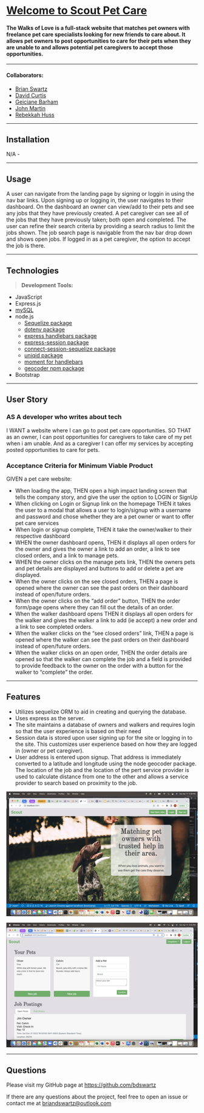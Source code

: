 # [Welcome to Scout Pet Care]()

#### The Walks of Love is a full-stack website that matches pet owners with freelance pet care specialists looking for new friends to care about.  It allows pet owners to post opportunities to care for their pets when they are unable to and allows potential pet caregivers to accept those opportunities.

---

#### Collaborators:
*  [Brian Swartz](https://github.com/bdswartz)
*  [David Curtis](https://github.com/DavidebCurtis)
*  [Geiciane Barham](https://github.com/geicibarham)
*  [John Martin](https://github.com/gemsjohn)
*  [Rebekkah Huss](https://github.com/bekkahhuss)

---

## Installation
N/A - 

---

## Usage
A user can navigate from the landing page by signing or loggin in using the nav bar links.  Upon signing up or logging in, the user navigates to their dashboard.  On the dashboard an owner can view/add to their pets and see any jobs that they have previously created.  A pet caregiver can see all of the jobs that they have previously taken; both open and completed.  The user can refine their search criteria by providing a search radius to limit the jobs shown. The job search page is navigable from the nav bar drop down and shows open jobs.  If logged in as a pet caregiver, the option to accept the job is there.

---

## Technologies

> <b>Development Tools:</b>
  * JavaScript
  * Express.js
  * [mySQL](https://www.npmjs.com/package/mysql2)
  * node.js
    * [Sequelize package](https://www.npmjs.com/package/sequelize)
    * [dotenv package](https://www.npmjs.com/package/dotenv)
    * [express handlebars package](https://www.npmjs.com/package/express-handlebars)
    * [express-session package](https://www.npmjs.com/package/express-session)
    * [connect-session-sequelize package](https://www.npmjs.com/package/connect-session-sequelize)
    * [uniqid package](https://www.npmjs.com/package/uniqid)
    * [moment for handlebars](https://www.npmjs.com/package/handlebars.moment)
    * [geocoder npm package](https://www.npmjs.com/package/node-geocoder)
  * Bootstrap

  ---

## User Story
### AS A developer who writes about tech
I WANT a website where I can go to post pet care opportunities.
SO THAT as an owner, I can post opportunities for caregivers to take care of my pet when i am unable.  And as a caregiver I can offer my services by accepting posted opportunities to care for pets.
    
### Acceptance Criteria for Minimum Viable Product

GIVEN a pet care website:
*  When loading the app, 
    THEN open a high impact landing screen that tells the company story, and give the user the option to LOGIN or SignUp
*  When clicking on Login or Signup link on the homepage
    THEN it takes the user to a modal that allows a user to login/signup with a username and password and chose whether they are a pet owner or want to offer pet care services
*  When login or signup complete, 
    THEN it take the owner/walker to their respective dashboard
*  WHEN the owner dashboard opens, 
    THEN it displays all open orders for the owner and gives the owner a link to add an order, a link to see closed orders, and a link to manage pets.
*  WHEN the owner clicks on the manage pets link, 
    THEN the owners pets and pet details are displayed and buttons to add or delete a pet are displayed.
*  When the owner clicks on the see closed orders, 
    THEN a page is opened where the owner can see the past orders on their dashboard instead of open/future orders.
*  When the owner clicks on the “add order” button, 
    THEN the order form/page opens where they can fill out the details of an order.
*  When the walker dashboard opens
    THEN it displays all open orders for the walker and gives the walker a link to add (ie accept) a new order and a link to see completed orders.
*  When the walker clicks on the “see closed orders” link, 
    THEN a page is opened where the walker can see the past orders on their dashboard instead of open/future orders.
*  When the walker clicks on an open order, 
    THEN the order details are opened so that the walker can complete the job and a field is provided to provide feedback to the owner on the order with a button for the walker to “complete” the order.
 
---

## Features
-  Utilizes sequelize ORM to aid in creating and querying the database.
-  Uses express as the server.
-  The site maintains a database of owners and walkers and requires login so that the user experience is based on their need
-  Session data is stored upon user signing up for the site or logging in to the site.  This customizes user experience based on how they are logged in (owner or pet caregiver).
-  User address is entered upon signup.  That address is immediately converted to a latitude and longitude using the node geocoder package.  The location of the job and the location of the pert service provider is used to calculate distance from one to the other and allows a service provider to search based on proximity to the job.

<!-- ## File Architecture

<details><summary><b>Click To View</b></summary>
 

         AppBeware
         ├── Client
         │   ├── build
         │   ├── node_modules
         │   ├── public
         │   ├── src
         │   │   ├── assets
         |   │   │   ├── images
         |   │   │   ├── Readme_assets
         |   │   │   └── styling
         │   │   ├── components
         |   │   │   ├── AboutTheShields
         |   │   │   ├── AddAppReview
         |   │   │   ├── Alerts
         |   │   │   ├── AppPageComponents
         |   │   │   ├── CategoryCards
         |   │   │   ├── Footer
         |   │   │   ├── HeaderContainer
         |   │   │   ├── HomePageShieldLayout
         |   │   │   ├── HomepageTabNav
         |   │   │   ├── HoverShieldInfo
         |   │   │   ├── Modals
         |   │   │   ├── Nav
         |   │   │   ├── Ratings
         |   │   │   ├── SearchAppAnnie
         |   │   │   ├── SearchResults
         |   │   │   ├── SignIn
         |   │   │   ├── SignUp
         |   │   │   ├── Toasties
         |   │   │   ├── TopTrendingApps
         |   │   │   ├── UserDetailsPanel
         |   │   │   └── Wrapper
         │   │   ├── pages
         |   │   │   ├── AppPage.js
         |   │   │   ├── CategoryPage.js
         |   │   │   ├── Disclaimer.js
         |   │   │   ├── Homepage.js
         |   │   │   ├── ProfilePage.js
         |   │   │   └── SplashPage.js
         │   │   ├── Store
         |   │   │   ├── Actions
         |   │   │   ├── Reducers
         |   │   │   ├── history.js
         |   │   │   ├── index.js
         |   │   │   └── InitialState.json
         │   │   ├── utils
         │   │   ├── App.js
         │   │   └── index.js

         ├── config
         ├── controllers
         ├── db
         ├── middlewares
         ├── models
         ├── node_modules
         ├── routes
         ├── views
         |   ├── layouts
         |   ├── partials
         |   │   │   ├── history.js
         |   │   │   ├── index.js
         |   │   │   └── InitialState.json
         ├── .gitignore
         ├── package-lock.json
         ├── package.json
         ├── Readme.md 
         └── server.js


</details> -->

![Top of Landing Page](./landing-ss.jpg)

![Dashboard](./owner-dash-ss.jpg)

---

## Questions
Please visit my GitHub page
at https://github.com/bdswartz

If there are any questions about the project,
feel free to open an issue or contact me at briandswartz@outlook.com